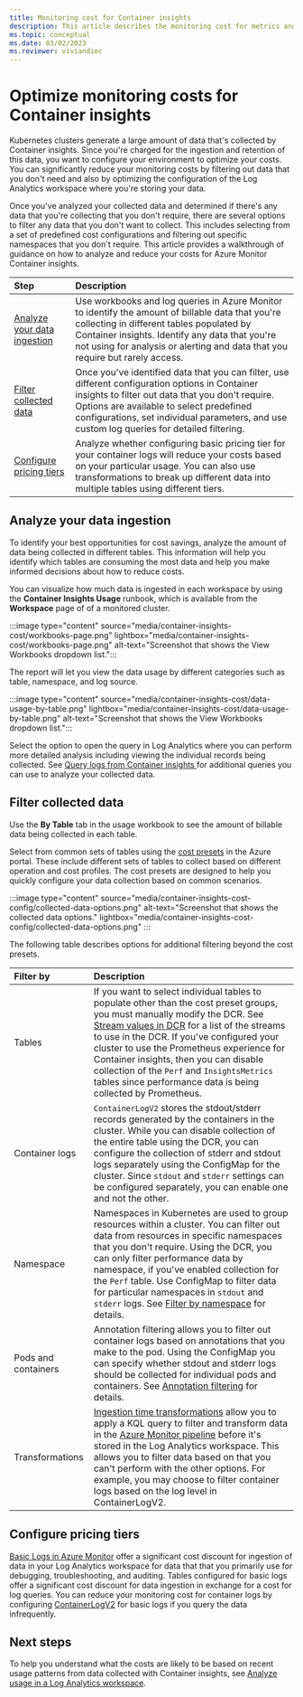 ```yaml
---
title: Monitoring cost for Container insights
description: This article describes the monitoring cost for metrics and inventory data collected by Container insights to help customers manage their usage and associated costs. 
ms.topic: conceptual
ms.date: 03/02/2023
ms.reviewer: viviandiec
---
```


# Optimize monitoring costs for Container insights

Kubernetes clusters generate a large amount of data that's collected by Container insights. Since you're charged for the ingestion and retention of this data, you want to configure your environment to optimize your costs. You can significantly reduce your monitoring costs by filtering out data that you don't need and also by optimizing the configuration of the Log Analytics workspace where you're storing your data.

Once you've analyzed your collected data and determined if there's any data that you're collecting that you don't require, there are several options to filter any data that you don't want to collect. This includes selecting from a set of predefined cost configurations and filtering out specific namespaces that you don't require. This article provides a walkthrough of guidance on how to analyze and reduce your costs for Azure Monitor Container insights. 

| Step | Description |
|:---|:---|
| [Analyze your data ingestion](#analyze-your-data-ingestion) | Use workbooks and log queries in Azure Monitor to identify the amount of billable data that you're collecting in different tables populated by Container insights. Identify any data that you're not using for analysis or alerting and data that you require but rarely access. |
| [Filter collected data](#filter-collected-data) | Once you've identified data that you can filter, use different configuration options in Container insights to filter out data that you don't require. Options are available to select predefined configurations, set individual parameters, and use custom log queries for detailed filtering. |
| [Configure pricing tiers](#configure-pricing-tiers) | Analyze whether configuring basic pricing tier for your container logs will reduce your costs based on your particular usage. You can also use transformations to break up different data into multiple tables using different tiers. |

## Analyze your data ingestion

To identify your best opportunities for cost savings, analyze the amount of data being collected in different tables. This information will help you identify which tables are consuming the most data and help you make informed decisions about how to reduce costs.

You can visualize how much data is ingested in each workspace by using the **Container Insights Usage** runbook, which is available from the **Workspace** page of of a monitored cluster. 

:::image type="content" source="media/container-insights-cost/workbooks-page.png" lightbox="media/container-insights-cost/workbooks-page.png" alt-text="Screenshot that shows the View Workbooks dropdown list.":::

The report will let you view the data usage by different categories such as table, namespace, and log source.

:::image type="content" source="media/container-insights-cost/data-usage-by-table.png" lightbox="media/container-insights-cost/data-usage-by-table.png" alt-text="Screenshot that shows the View Workbooks dropdown list.":::

Select the option to open the query in Log Analytics where you can perform more detailed analysis including viewing the individual records being collected. See [Query logs from Container insights
](./container-insights-log-query.md) for additional queries you can use to analyze your collected data.

## Filter collected data
Use the **By Table** tab in the usage workbook to see the amount of billable data being collected in each table.

Select from common sets of tables using the [cost presets](./container-insights-data-collection-configure.md#configure-dcr-with-azure-portal) in the Azure portal. These include different sets of tables to collect based on different operation and cost profiles. The cost presets are designed to help you quickly configure your data collection based on common scenarios.

:::image type="content" source="media/container-insights-cost-config/collected-data-options.png" alt-text="Screenshot that shows the collected data options." lightbox="media/container-insights-cost-config/collected-data-options.png" :::

The following table describes options for additional filtering beyond the cost presets.

| Filter by | Description | 
|:---|:--|
| Tables | If you want to select individual tables to populate other than the cost preset groups, you must manually modify the DCR. See [Stream values in DCR](./container-insights-data-collection-configure.md#stream-values-in-dcr) for a list of the streams to use in the DCR. If you've configured your cluster to use the Prometheus experience for Container insights, then you can disable collection of the `Perf` and `InsightsMetrics` tables since performance data is being collected by Prometheus. |
| Container logs | `ContainerLogV2` stores the stdout/stderr records generated by the containers in the cluster. While you can disable collection of the entire table using the DCR, you can configure the collection of stderr and stdout logs separately using the ConfigMap for the cluster. Since `stdout` and `stderr` settings can be configured separately, you can enable one and not the other. |
| Namespace | Namespaces in Kubernetes are used to group resources within a cluster. You can filter out data from resources in specific namespaces that you don't require. Using the DCR, you can only filter performance data by namespace, if you've enabled collection for the `Perf` table. Use ConfigMap to filter data for particular namespaces in `stdout` and `stderr` logs. See [Filter by namespace](./container-insights-data-collection-configure.md#filter-by-namespace) for details. |
| Pods and containers | Annotation filtering allows you to filter out container logs based on annotations that you make to the pod. Using the ConfigMap you can specify whether stdout and stderr logs should be collected for individual pods and containers. See [Annotation filtering](./container-insights-data-collection-configure.md#annotation-filtering) for details. |
| Transformations | [Ingestion time transformations](../essentials/data-collection-transformations.md) allow you to apply a KQL query to filter and transform data in the [Azure Monitor pipeline](../essentials/pipeline-overview.md) before it's stored in the Log Analytics workspace. This allows you to filter data based on that you can't perform with the other options. For example, you may choose to filter container logs based on the log level in ContainerLogV2. |


## Configure pricing tiers

[Basic Logs in Azure Monitor](../logs/basic-logs-configure.md) offer a significant cost discount for ingestion of data in your Log Analytics workspace for data that that you primarily use for debugging, troubleshooting, and auditing. Tables configured for basic logs offer a significant cost discount for data ingestion in exchange for a cost for log queries. You can reduce your monitoring cost for container logs by configuring [ContainerLogV2](container-insights-logs-schema.md) for basic logs if you query the data infrequently.




## Next steps

To help you understand what the costs are likely to be based on recent usage patterns from data collected with Container insights, see [Analyze usage in a Log Analytics workspace](../logs/analyze-usage.md).
